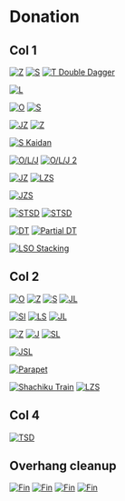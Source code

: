 Donation
=========

Col 1
-------

[![Z](https://fumen-svg-server--eight041.repl.co/?delay=1500&data=v115%40%2BgB8AeF8AeI8AeI8AeI8JeAgWBA6AAAAjgQ4FeAtBe%3FR4DeBtCeQ4DeAtweAAPAA)](https://harddrop.com/fumen/?v115@+gB8AeF8AeI8AeI8AeI8JeAgWBA6AAAAjgQ4FeAtBe?R4DeBtCeQ4DeAtweAAPAA)
[![S](https://fumen-svg-server--eight041.repl.co/?delay=1500&data=v115%40%2BgB8AeF8AeI8AeI8AeI8JeAgWBAzAAAAqgR4GeR45e%3FAAA)](https://harddrop.com/fumen/?v115@+gB8AeF8AeI8AeI8AeI8JeAgWBAzAAAAqgR4GeR45e?AAA)
[![T Double Dagger](https://fumen-svg-server--eight041.repl.co/?delay=1500&data=v115%40%2BgB8AeF8AeI8AeI8AeI8JeAgWTAUoo2AEHxhDs488A%3FQG7xDnI6CAPgQ4IeR4DeBtCeQ4DewwBtAeBtDexwCeBtCew%3FwweAAA)](https://harddrop.com/fumen/?v115@+gB8AeF8AeI8AeI8AeI8JeAgWTAUoo2AEHxhDs488A?QG7xDnI6CAPgQ4IeR4DeBtCeQ4DewwBtAeBtDexwCeBtCew?wweAAA)

[![L](https://fumen-svg-server--eight041.repl.co/?delay=1500&data=v115%40IhC8AeE8AeI8AeI8JeAgWBAsAAAA4gBtCeilCeBtBe%3FglmeAAA)](https://harddrop.com/fumen/?v115@IhC8AeE8AeI8AeI8JeAgWBAsAAAA4gBtCeilCeBtBe?glmeAAA)

[![O](https://fumen-svg-server--eight041.repl.co/?delay=1500&data=v115%40%2FgB8AeE8AeI8AeI8AeI8JeAgWBAvAAAAigAtHeBtFe%3FRpAtGeRpveAAA)](https://harddrop.com/fumen/?v115@/gB8AeE8AeI8AeI8AeI8JeAgWBAvAAAAigAtHeBtFe?RpAtGeRpveAAA)
[![S](https://fumen-svg-server--eight041.repl.co/?delay=1500&data=v115%40%2FgB8AeE8AeI8AeI8AeI8JeAgWBAzAAAAugBtDeR4Ce%3FBtBeR4veAAPAA)](https://harddrop.com/fumen/?v115@/gB8AeE8AeI8AeI8AeI8JeAgWBAzAAAAugBtDeR4Ce?BtBeR4veAAPAA)

[![JZ](https://fumen-svg-server--eight041.repl.co/?delay=1500&data=v115%40BhF8AeI8AeI8AeI8JeAgWCAqXBAAhgAtHeBtGeg0At%3FHei0ueAAA)](https://harddrop.com/fumen/?v115@BhF8AeI8AeI8AeI8JeAgWCAqXBAAhgAtHeBtGeg0At?Hei0ueAAA)
[![Z](https://fumen-svg-server--eight041.repl.co/?delay=1500&data=v115%40BhF8AeI8AeI8AeI8JeAgWBA6AAAAjgQ4IeR4DeBtCe%3FQ4EeBtueAAPAA)](https://harddrop.com/fumen/?v115@BhF8AeI8AeI8AeI8JeAgWBA6AAAAjgQ4IeR4DeBtCe?Q4EeBtueAAPAA)

[![S Kaidan](https://fumen-svg-server--eight041.repl.co/?delay=1500&data=v115%402gE8DeG8BeI8AeI8AeI8JeAgWKAToo2ALyFoDB2BAA%3FigBtEeQ4CeBtBeRpR4FeRpAeQ4veAAPAA)](https://harddrop.com/fumen/?v115@2gE8DeG8BeI8AeI8AeI8JeAgWKAToo2ALyFoDB2BAA?igBtEeQ4CeBtBeRpR4FeRpAeQ4veAAPAA)

[![O/L/J](https://fumen-svg-server--eight041.repl.co/?delay=1500&data=v115%40AhA8AeE8AeI8AeI8AeI8JeAgWFAPXL0AqAAAAqghlB%3FeBtCeRpglCeBtBeRpglueAAPAAqgxwGeBtHeRaveAAAqgBP%3FGeQaAPwhGeCtueAAAkgQ4EewhQpBeRpCegWwhQpCeQpAPBe%3FgWweAAAggglIegWgHGeglgWAPGeglweAAAggAtIeAtIeAtH%3FeCPueAAA)](https://harddrop.com/fumen/?v115@AhA8AeE8AeI8AeI8AeI8JeAgWFAPXL0AqAAAAqghlB?eBtCeRpglCeBtBeRpglueAAPAAqgxwGeBtHeRaveAAAqgBP?GeQaAPwhGeCtueAAAkgQ4EewhQpBeRpCegWwhQpCeQpAPBe?gWweAAAggglIegWgHGeglgWAPGeglweAAAggAtIeAtIeAtH?eCPueAAA)
[![O/L/J 2](https://fumen-svg-server--eight041.repl.co/?delay=1500&data=v115%402gA8AeE8CeG8AeI8AeI8AeI8JeAgWJAPXL0AKoo2AS%3FAAAAkgBtCeilCeBtBeglRpHeRpueAAApgwwIewwAtQaHeAt%3FQaueAAApgAPwhAtGeBPAtHeQaAtueAAAagQ4IeRpCeRpDeQ%3FpAPBexhIehWueAAAhgglGeCPGehlIeAPglueAAA)](https://harddrop.com/fumen/?v115@2gA8AeE8CeG8AeI8AeI8AeI8JeAgWJAPXL0AKoo2AS?AAAAkgBtCeilCeBtBeglRpHeRpueAAApgwwIewwAtQaHeAt?QaueAAApgAPwhAtGeBPAtHeQaAtueAAAagQ4IeRpCeRpDeQ?pAPBexhIehWueAAAhgglGeCPGehlIeAPglueAAA)

[![JZ](https://fumen-svg-server--eight041.repl.co/?delay=1500&data=v115%40kgE8DeF8DeF8DeF8AeI8AeI8AeI8JeAgWCAqXBAAWg%3FAtHeBtHeAth0Heg0Ieg0veAAA)](https://harddrop.com/fumen/?v115@kgE8DeF8DeF8DeF8AeI8AeI8AeI8JeAgWCAqXBAAWg?AtHeBtHeAth0Heg0Ieg0veAAA)
[![LZS](https://fumen-svg-server--eight041.repl.co/?delay=1500&data=v115%40kgE8DeF8DeF8DeF8AeI8AeI8AeI8JeAgWDAsH0BAWg%3FAtHeBtHeAtglIeglIehlueAAArgQ4IeR4IeQ4teAAA)](https://harddrop.com/fumen/?v115@kgE8DeF8DeF8DeF8AeI8AeI8AeI8JeAgWDAsH0BAWg?AtHeBtHeAtglIeglIehlueAAArgQ4IeR4IeQ4teAAA)

[![JZS](https://fumen-svg-server--eight041.repl.co/?delay=1500&data=v115%40wgC8DeA8AeD8DeF8AeI8AeI8AeI8JeAgWDAqH0BAgg%3FAtAeR4EeBtR4FeAti0Ieg0teAAA)](https://harddrop.com/fumen/?v115@wgC8DeA8AeD8DeF8AeI8AeI8AeI8JeAgWDAqH0BAgg?AtAeR4EeBtR4FeAti0Ieg0teAAA)

[![STSD](https://fumen-svg-server--eight041.repl.co/?delay=1500&data=v115%40DhD8AeI8AeI8AeI8JeAgWEAz%2BT7BagBtIeBtBeilR4%3FAeRpBeglg0R4BeRpCei0teAAPAA)](https://harddrop.com/fumen/?v115@DhD8AeI8AeI8AeI8JeAgWEAz+T7BagBtIeBtBeilR4?AeRpBeglg0R4BeRpCei0teAAPAA)
[![STSD](https://fumen-svg-server--eight041.repl.co/?delay=1500&data=v115%400gA8IeA8BeF8AeI8AeI8AeI8JeAgWEAz%2BT7BYgBtIe%3FBtDeilAeRpDeglCeRp1eAAA)](https://harddrop.com/fumen/?v115@0gA8IeA8BeF8AeI8AeI8AeI8JeAgWEAz+T7BYgBtIe?BtDeilAeRpDeglCeRp1eAAA)

[![DT](https://fumen-svg-server--eight041.repl.co/?delay=1500&data=v115%402gG8CeG8AeI8AeI8AeI8JeAgWCAkOBAADghlIeglFe%3Fh0AeglFeg0BeBtEeg0CeBtDeRpHeRpveAAA)](https://harddrop.com/fumen/?v115@2gG8CeG8AeI8AeI8AeI8JeAgWCAkOBAADghlIeglFe?h0AeglFeg0BeBtEeg0CeBtDeRpHeRpveAAA)
[![Partial DT](https://fumen-svg-server--eight041.repl.co/?delay=1500&data=v115%403gF8DeF8AeI8AeI8AeI8JeAgWMAQCaeEpikTASYxwC%3FEghlIeglFeR4AeglEeR4BeBtDeh0CeBtCeg0RpGeg0RpueA%3FAApgxSHewSAeQaGeAPRaueAAApgQaAtHeQaAtwwIewwueAA%3FApgglwSHeAtxSGeBtQaueAAA)](https://harddrop.com/fumen/?v115@3gF8DeF8AeI8AeI8AeI8JeAgWMAQCaeEpikTASYxwC?EghlIeglFeR4AeglEeR4BeBtDeh0CeBtCeg0RpGeg0RpueA?AApgxSHewSAeQaGeAPRaueAAApgQaAtHeQaAtwwIewwueAA?ApgglwSHeAtxSGeBtQaueAAA)

[![LSO Stacking](https://fumen-svg-server--eight041.repl.co/?data=v115%40RhE8EeF8NeAgWOAM9iSASITdEhVC5DurBAAvhDSyQA%3FAfoBdsfFsfEhwDIexDAeEABeQ4wDgWFAAexwgWJeAAAvhAT%3FoBHhE8EeF8DeF8NeAAAvhESjBdnfFnBAAAfjBHhE8EeF8Xe%3FAAAvhEdnfFnBAAAbjBfsB9gE8EeE8EeE8YeAAAvhDSeBdif%3FFiBAAA9gE8EeF8heAAA)](https://harddrop.com/fumen/?v115@RhE8EeF8NeAgWOAM9iSASITdEhVC5DurBAAvhDSyQA?AfoBdsfFsfEhwDIexDAeEABeQ4wDgWFAAexwgWJeAAAvhAT?oBHhE8EeF8DeF8NeAAAvhESjBdnfFnBAAAfjBHhE8EeF8Xe?AAAvhEdnfFnBAAAbjBfsB9gE8EeE8EeE8YeAAAvhDSeBdif?FiBAAA9gE8EeF8heAAA)

Col 2
------

[![O](https://fumen-svg-server--eight041.repl.co/?delay=1500&data=v115%401gA8AeG8AeI8AeI8AeI8AeH8JeAgWBAvAAAAjgBtDe%3FRpCeBtCeRp5eAAA)](https://harddrop.com/fumen/?v115@1gA8AeG8AeI8AeI8AeI8AeH8JeAgWBAvAAAAjgBtDe?RpCeBtCeRp5eAAA)
[![Z](https://fumen-svg-server--eight041.repl.co/?delay=1500&data=v115%401gA8AeF8BeI8AeI8AeI8AeH8JeAgWBA6AAAALgwhIe%3FwhCeQ4EewhCeR4DewhAtCeQ4DeBtHeAtweAAA)](https://harddrop.com/fumen/?v115@1gA8AeF8BeI8AeI8AeI8AeH8JeAgWBA6AAAALgwhIe?whCeQ4EewhCeR4DewhAtCeQ4DeBtHeAtweAAA)
[![S](https://fumen-svg-server--eight041.repl.co/?delay=1500&data=v115%409gA8AeA8AeG8AeI8AeI8AeH8JeAgWBAzAAAApgQ4Ce%3FBtDeR4CeBtDeQ4veAAA)](https://harddrop.com/fumen/?v115@9gA8AeA8AeG8AeI8AeI8AeH8JeAgWBAzAAAApgQ4Ce?BtDeR4CeBtDeQ4veAAA)
[![JL](https://fumen-svg-server--eight041.repl.co/?delay=1500&data=v115%40%2FgA8AeF8BeH8BeI8AeH8JeAgWCAqCBAAfgglIeglCe%3FBtDehlCeBtCeh0Heg0Ieg0ceAAA)](https://harddrop.com/fumen/?v115@/gA8AeF8BeH8BeI8AeH8JeAgWCAqCBAAfgglIeglCe?BtDehlCeBtCeh0Heg0Ieg0ceAAA)

[![SI](https://fumen-svg-server--eight041.repl.co/?delay=1500&data=v115%40%2FgB8AeF8AeI8AeI8AeH8JeAgWCAT%2BAAAVgwhIewhIe%3FwhDeBtCewhR4CeBtBeR4veAAPAA)](https://harddrop.com/fumen/?v115@/gB8AeF8AeI8AeI8AeH8JeAgWCAT+AAAVgwhIewhIe?whDeBtCewhR4CeBtBeR4veAAPAA)
[![LS](https://fumen-svg-server--eight041.repl.co/?delay=1500&data=v115%40%2FgB8AeF8AeI8AeI8AeH8JeAgWCAMNBAApgglAeR4Fe%3FglR4GehlveAAPAA)](https://harddrop.com/fumen/?v115@/gB8AeF8AeI8AeI8AeH8JeAgWCAMNBAApgglAeR4Fe?glR4GehlveAAPAA)
[![JL](https://fumen-svg-server--eight041.repl.co/?delay=1500&data=v115%40AhA8AeF8BeH8AeI8AeH8JeAgWCAqCBAArgglBeBtCe%3FilCeBtBei0Ieg0keAAArggWBeBPCeiWCeBPBeiHGeAAAegl%3FkeAAApgg0DeBtCei0CeBtBeilGeglmeAAA)](https://harddrop.com/fumen/?v115@AhA8AeF8BeH8AeI8AeH8JeAgWCAqCBAArgglBeBtCe?ilCeBtBei0Ieg0keAAArggWBeBPCeiWCeBPBeiHGeAAAegl?keAAApgg0DeBtCei0CeBtBeilGeglmeAAA)

[![Z](https://fumen-svg-server--eight041.repl.co/?delay=1500&data=v115%409gA8BeB8AeE8AeI8AeI8AeH8JeAgWBA6AAAAsgR4Ee%3FBtR4GeBtueAAPAArgQpAPwDGeBP3eAAAhgglIeQawSHeRa3%3FeAAAhggWg0HegWg0HeBt3eAAAhgg0AeAtGeg0gWAtHegW3e%3FAAA)](https://harddrop.com/fumen/?v115@9gA8BeB8AeE8AeI8AeI8AeH8JeAgWBA6AAAAsgR4Ee?BtR4GeBtueAAPAArgQpAPwDGeBP3eAAAhgglIeQawSHeRa3?eAAAhggWg0HegWg0HeBt3eAAAhgg0AeAtGeg0gWAtHegW3e?AAA)
[![J](https://fumen-svg-server--eight041.repl.co/?delay=1500&data=v115%409gA8BeB8AeE8AeI8AeI8AeH8JeAgWBAqAAAAjgAtHe%3FBtEei0AtHeg0ueAAA)](https://harddrop.com/fumen/?v115@9gA8BeB8AeE8AeI8AeI8AeH8JeAgWBAqAAAAjgAtHe?BtEei0AtHeg0ueAAA)
[![SL](https://fumen-svg-server--eight041.repl.co/?delay=1500&data=v115%409gA8BeB8AeE8AeI8AeI8AeH8JeAgWCAzCBAAfgglIe%3FglEeBtBehlR4CeBtBeR4ueAAA)](https://harddrop.com/fumen/?v115@9gA8BeB8AeE8AeI8AeI8AeH8JeAgWCAzCBAAfgglIe?glEeBtBehlR4CeBtBeR4ueAAA)

[![JSL](https://fumen-svg-server--eight041.repl.co/?delay=1500&data=v115%40ugE8EeE8CeA8AeF8AeI8AeI8AeH8JeAgWDAKNkBAVg%3FglCeBtDeglDeBtCehlR4Feg0R4Gei0ueAAA)](https://harddrop.com/fumen/?v115@ugE8EeE8CeA8AeF8AeI8AeI8AeH8JeAgWDAKNkBAVg?glCeBtDeglDeBtCehlR4Feg0R4Gei0ueAAA)

[![Parapet](https://fumen-svg-server--eight041.repl.co/?delay=1500&data=v115%402gH8AeI8AeI8AeI8AeH8JeAgWHAQCSeDwo%2BCAfgglB%3FeBtEeglCeBtDehl5eAAA)](https://harddrop.com/fumen/?v115@2gH8AeI8AeI8AeI8AeH8JeAgWHAQCSeDwo+CAfgglB?eBtEeglCeBtDehl5eAAA)

[![Shachiku Train](https://fumen-svg-server--eight041.repl.co/?delay=1500&data=v115%403gF8DeG8AeI8AeI8AeH8JeAgWQAz8bkDoeihEFbEwC%3Fyy1JEZgQ4IeR4Deh0CeQ4Deg0BtGeg0AeBtteAAA)](https://harddrop.com/fumen/?v115@3gF8DeG8AeI8AeI8AeH8JeAgWQAz8bkDoeihEFbEwC?yy1JEZgQ4IeR4Deh0CeQ4Deg0BtGeg0AeBtteAAA)
[![LZS](https://fumen-svg-server--eight041.repl.co/?delay=1500&data=v115%40ChF8AeI8AeI8AeH8JeAgWDAsH0BAkgQ4DeglDeR4Ce%3FglBtCeQ4CehlBtteAAA)](https://harddrop.com/fumen/?v115@ChF8AeI8AeI8AeH8JeAgWDAsH0BAkgQ4DeglDeR4Ce?glBtCeQ4CehlBtteAAA)

Col 4
-----

[![TSD](https://fumen-svg-server--eight041.repl.co/?data=v115%40EhB8IeB8DeB8AeC8DeF8JeAgWDAUNSBA9gilGeglAt%3FHeBtHeAtSeAAPAABhglGeilGeR4GeR4QeAAA)](https://harddrop.com/fumen/?v115@EhB8IeB8DeB8AeC8DeF8JeAgWDAUNSBA9gilGeglAt?HeBtHeAtSeAAPAABhglGeilGeR4GeR4QeAAA)

Overhang cleanup
----------------

[![Fin](https://fumen-svg-server--eight041.repl.co/?data=v115%40zgE8BeH8DeF8DeH8BeI8AeA8JeAgWDAGOxCAvhEdif%3FFiflifdtBAAA)](https://harddrop.com/fumen/?v115@zgE8BeH8DeF8DeH8BeI8AeA8JeAgWDAGOxCAvhEdif?FiflifdtBAAA)
[![Fin](https://fumen-svg-server--eight041.repl.co/?delay=1500&data=v115%40HhE8BeH8DeF8CeB8JeAgWDAGOxCA3gR4BeRpCeR4Ce%3FRpEeglIeglIehlMeAAA)](https://harddrop.com/fumen/?v115@HhE8BeH8DeF8CeB8JeAgWDAGOxCA3gR4BeRpCeR4Ce?RpEeglIeglIehlMeAAA)
[![Fin](https://fumen-svg-server--eight041.repl.co/?delay=1500&data=v115%40HhE8BeH8DeF8CeB8JeAgWDAGOxCA2gR4DeglBeR4Ce%3FilFeg0Ieg0Heh0MeAAA)](https://harddrop.com/fumen/?v115@HhE8BeH8DeF8CeB8JeAgWDAGOxCA2gR4DeglBeR4Ce?ilFeg0Ieg0Heh0MeAAA)
[![Fin](https://fumen-svg-server--eight041.repl.co/?delay=1500&data=v115%40HhE8BeH8DeF8CeB8JeAgWDAGOxCA2gR4DeglBeR4Ce%3FilFeAtHeBtHeAtNeAAA)](https://harddrop.com/fumen/?v115@HhE8BeH8DeF8CeB8JeAgWDAGOxCA2gR4DeglBeR4Ce?ilFeAtHeBtHeAtNeAAA)
